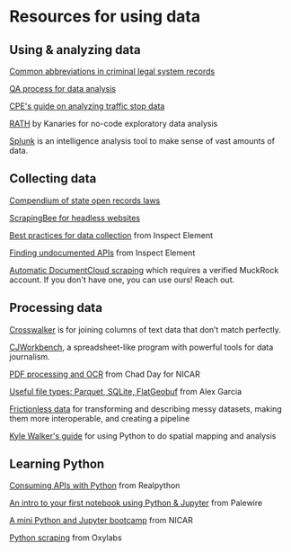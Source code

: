 # Resources for using data

## Using & analyzing data

[Common abbreviations in criminal legal system records](http://amerusa.net/resource\_documents/CriminalRecordAbbreviations.pdf)

[QA process for data analysis](https://source.opennews.org/articles/qa-process-confidence-data-stories/)

[CPE's guide on analyzing traffic stop data](https://policingequity.org/data-collection-insights/33-cpe-toolkit-stop-data-collection-guidebook/file)

[RATH](https://rath.kanaries.net/) by Kanaries for no-code exploratory data analysis

[Splunk](https://www.splunk.com/) is an intelligence analysis tool to make sense of vast amounts of data.

## Collecting data

[Compendium of state open records laws](https://www.rcfp.org/open-government-guide/)

[ScrapingBee for headless websites](https://www.scrapingbee.com/)

[Best practices for data collection](https://inspectelement.org/best-practices-data-collection.html) from Inspect Element

[Finding undocumented APIs](https://inspectelement.org/apis.html) from Inspect Element

[Automatic DocumentCloud scraping](https://www.muckrock.com/news/archives/2022/may/24/release-notes-keep-an-eye-on-your-favorite-agencie/) which requires a verified MuckRock account. If you don't have one, you can use ours! Reach out.

## Processing data

[Crosswalker](https://github.com/washingtonpost/crosswalker) is for joining columns of text data that don’t match perfectly.

[CJWorkbench](https://github.com/CJWorkbench/cjworkbench), a spreadsheet-like program with powerful tools for data journalism.

[PDF processing and OCR](https://github.com/chadday/nicar\_ocr) from Chad Day for NICAR

[Useful file types: Parquet, SQLite, FlatGeobuf](https://observablehq.com/@asg017/nicar23-lightning-talk-tipsheet-3-file-formats) from Alex Garcia

[Frictionless data](https://frictionlessdata.io/) for transforming and describing messy datasets, making them more interoperable, and creating a pipeline

[Kyle Walker's guide](https://walker-data.com/umich-workshop-2023/python/#1) for using Python to do spatial mapping and analysis

## Learning Python

[Consuming APIs with Python](https://realpython.com/python-api/#consuming-apis-with-python-practical-examples) from Realpython

[An intro to your first notebook using Python & Jupyter](https://github.com/palewire/first-python-notebook) from Palewire

[A mini Python and Jupyter bootcamp](https://github.com/ireapps/pycar) from NICAR

[Python scraping](https://github.com/oxylabs/web-scraping-tutorials/tree/main/python) from Oxylabs
